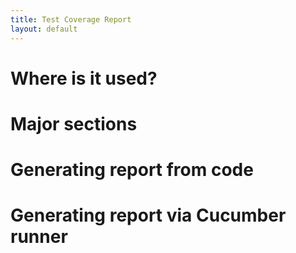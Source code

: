 ```yaml
---
title: Test Coverage Report
layout: default
---
```


# Where is it used?

# Major sections

# Generating report from code

# Generating report via Cucumber runner

